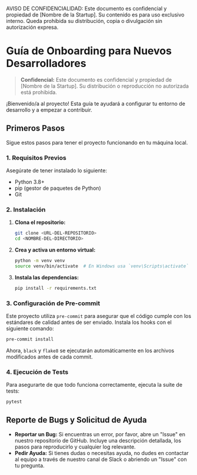 AVISO DE CONFIDENCIALIDAD: Este documento es confidencial y propiedad de [Nombre de la Startup]. Su contenido es para uso exclusivo interno. Queda prohibida su distribución, copia o divulgación sin autorización expresa.

# Guía de Onboarding para Nuevos Desarrolladores

> **Confidencial:** Este documento es confidencial y propiedad de [Nombre de la Startup]. Su distribución o reproducción no autorizada está prohibida.

¡Bienvenido/a al proyecto! Esta guía te ayudará a configurar tu entorno de desarrollo y a empezar a contribuir.

## Primeros Pasos

Sigue estos pasos para tener el proyecto funcionando en tu máquina local.

### 1. Requisitos Previos

Asegúrate de tener instalado lo siguiente:

* Python 3.8+
* pip (gestor de paquetes de Python)
* Git

### 2. Instalación

1. **Clona el repositorio:**

    ```bash
    git clone <URL-DEL-REPOSITORIO>
    cd <NOMBRE-DEL-DIRECTORIO>
    ```

2. **Crea y activa un entorno virtual:**

    ```bash
    python -m venv venv
    source venv/bin/activate  # En Windows usa `venv\Scripts\activate`
    ```

3. **Instala las dependencias:**

    ```bash
    pip install -r requirements.txt
    ```

### 3. Configuración de Pre-commit

Este proyecto utiliza `pre-commit` para asegurar que el código cumple con los estándares de calidad antes de ser enviado. Instala los hooks con el siguiente comando:

```bash
pre-commit install
```

Ahora, `black` y `flake8` se ejecutarán automáticamente en los archivos modificados antes de cada commit.

### 4. Ejecución de Tests

Para asegurarte de que todo funciona correctamente, ejecuta la suite de tests:

```bash
pytest
```

## Reporte de Bugs y Solicitud de Ayuda

* **Reportar un Bug:** Si encuentras un error, por favor, abre un "Issue" en nuestro repositorio de GitHub. Incluye una descripción detallada, los pasos para reproducirlo y cualquier log relevante.
* **Pedir Ayuda:** Si tienes dudas o necesitas ayuda, no dudes en contactar al equipo a través de nuestro canal de Slack o abriendo un "Issue" con tu pregunta.
